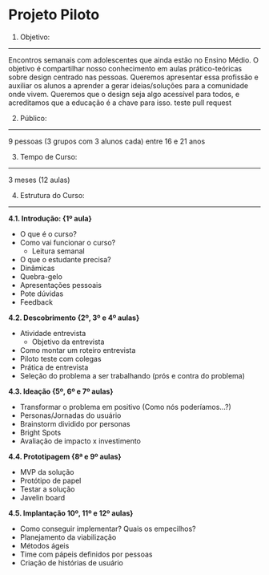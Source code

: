 # Projeto Piloto

1. Objetivo:
----
Encontros semanais com adolescentes que ainda estão no Ensino Médio. O objetivo é compartilhar nosso conhecimento em aulas prático-teóricas sobre design centrado nas pessoas. Queremos apresentar essa profissão e auxiliar os alunos a aprender a gerar ideias/soluções para a comunidade onde vivem. Queremos que o design seja algo acessível para todos, e acreditamos que a educação é a chave para isso. 
teste pull request 


2. Público: 
----
9 pessoas (3 grupos com 3 alunos cada) entre 16 e 21 anos


3. Tempo de Curso: 
----
3 meses (12 aulas)


4. Estrutura do Curso:
----

**4.1. Introdução: {1º aula}**

- O que é o curso? 
- Como vai funcionar o curso? 
	- Leitura semanal 
- O que o estudante precisa?
- Dinâmicas
- Quebra-gelo
- Apresentações pessoais
- Pote dúvidas
- Feedback


**4.2. Descobrimento {2º, 3º e 4º aulas}**

- Atividade entrevista 
	- Objetivo da entrevista
- Como montar um roteiro entrevista
- Piloto teste com colegas
- Prática de entrevista
- Seleção do problema a ser trabalhando (prós e contra do problema)


**4.3. Ideação {5º, 6º e 7º aulas}**

- Transformar o problema em positivo (Como nós poderíamos…?)
- Personas/Jornadas do usuário
- Brainstorm dividido por personas
- Bright Spots  
- Avaliação de impacto x investimento 


**4.4. Prototipagem {8ª e 9º aulas}**

- MVP da solução 
- Protótipo de papel 
- Testar a solução
- Javelin board

**4.5. Implantação  10º, 11º e 12º aulas}**

- Como conseguir implementar? Quais os empecilhos?
- Planejamento da viabilização
- Métodos ágeis 
- Time com pápeis definidos por pessoas
- Criação de histórias de usuário
